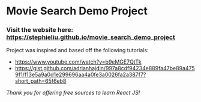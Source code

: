 # Movie Search Demo Project

### Visit the website here: https://stephieliu.github.io/movie_search_demo_project

Project was inspired and based off the following tutorials:
- https://www.youtube.com/watch?v=b9eMGE7QtTk
- https://gist.github.com/adrianhajdin/997a8cdf94234e889fa47be89a4759f1/f13e5a9a0d1e299696aa4a0fe3a0026fa2a387f7?short_path=65f6eb8

*Thank you for offering free sources to learn React JS!*
